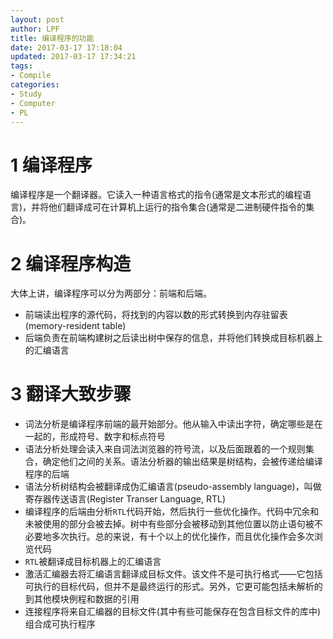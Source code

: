 ```yaml
---
layout: post
author: LPF
title: 编译程序的功能
date: 2017-03-17 17:18:04
updated: 2017-03-17 17:34:21
tags:
- Compile
categories:
- Study
- Computer
- PL
---
```

# 1 编译程序

编译程序是一个翻译器。它读入一种语言格式的指令(通常是文本形式的编程语言)，并将他们翻译成可在计算机上运行的指令集合(通常是二进制硬件指令的集合)。

# 2 编译程序构造

大体上讲，编译程序可以分为两部分：前端和后端。

- 前端读出程序的源代码，将找到的内容以数的形式转换到内存驻留表(memory-resident table)
- 后端负责在前端构建树之后读出树中保存的信息，并将他们转换成目标机器上的汇编语言

# 3 翻译大致步骤

- 词法分析是编译程序前端的最开始部分。他从输入中读出字符，确定哪些是在一起的，形成符号、数字和标点符号
- 语法分析处理会读入来自词法浏览器的符号流，以及后面跟着的一个规则集合，确定他们之间的关系。语法分析器的输出结果是树结构，会被传递给编译程序的后端
- 语法分析树结构会被翻译成伪汇编语言(pseudo-assembly language)，叫做寄存器传送语言(Register Transer Language, RTL)
- 编译程序的后端由分析`RTL`代码开始，然后执行一些优化操作。代码中冗余和未被使用的部分会被去掉。树中有些部分会被移动到其他位置以防止语句被不必要地多次执行。总的来说，有十个以上的优化操作，而且优化操作会多次浏览代码
- `RTL`被翻译成目标机器上的汇编语言
- 激活汇编器去将汇编语言翻译成目标文件。该文件不是可执行格式——它包括可执行的目标代码，但并不是最终运行的形式。另外，它更可能包括未解析的到其他模块例程和数据的引用
- 连接程序将来自汇编器的目标文件(其中有些可能保存在包含目标文件的库中)组合成可执行程序